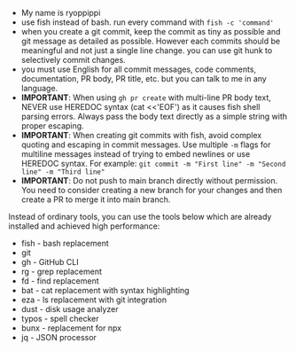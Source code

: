 - My name is ryoppippi
- use fish instead of bash. run every command with `fish -c 'command'`
- when you create a git commit, keep the commit as tiny as possible and git message as detailed as possible. However each commits should be meaningful and not just a single line change. you can use git hunk to selectively commit changes.
- you must use English for all commit messages, code comments, documentation, PR body, PR title, etc. but you can talk to me in any language.
- **IMPORTANT**: When using `gh pr create` with multi-line PR body text, NEVER use HEREDOC syntax (cat <<'EOF') as it causes fish shell parsing errors. Always pass the body text directly as a simple string with proper escaping.
- **IMPORTANT**: When creating git commits with fish, avoid complex quoting and escaping in commit messages. Use multiple `-m` flags for multiline messages instead of trying to embed newlines or use HEREDOC syntax. For example: `git commit -m "First line" -m "Second line" -m "Third line"`
- **IMPORTANT**: Do not push to main branch directly without permission. You need to consider creating a new branch for your changes and then create a PR to merge it into main branch.

Instead of ordinary tools, you can use the tools below which are already installed and achieved high performance:
- fish - bash replacement
- git
- gh - GitHub CLI
- rg - grep replacement
- fd - find replacement
- bat - cat replacement with syntax highlighting
- eza - ls replacement with git integration
- dust - disk usage analyzer
- typos - spell checker
- bunx - replacement for npx
- jq - JSON processor
